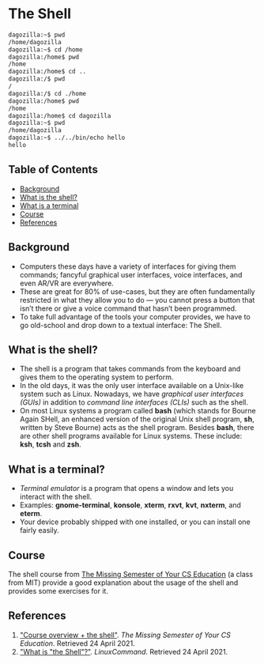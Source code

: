 # The Shell

```bash
dagozilla:~$ pwd
/home/dagozilla
dagozilla:~$ cd /home
dagozilla:/home$ pwd
/home
dagozilla:/home$ cd ..
dagozilla:/$ pwd
/
dagozilla:/$ cd ./home
dagozilla:/home$ pwd
/home
dagozilla:/home$ cd dagozilla
dagozilla:~$ pwd
/home/dagozilla
dagozilla:~$ ../../bin/echo hello
hello
```
## Table of Contents
- [Background](#background)
- [What is the shell?](#what-is-the-shell?)
- [What is a terminal](#what-is-a-terminal?)
- [Course](#course)
- [References](#references)

## Background
- Computers these days have a variety of interfaces for giving them commands; fancyful graphical user interfaces, voice interfaces, and even AR/VR are everywhere.
- These are great for 80% of use-cases, but they are often fundamentally restricted in what they allow you to do — you cannot press a button that isn’t there or give a voice command that hasn’t been programmed.
- To take full advantage of the tools your computer provides, we have to go old-school and drop down to a textual interface: The Shell.

## What is the shell?
- The shell is a program that takes commands from the keyboard and gives them to the operating system to perform.
- In the old days, it was the only user interface available on a Unix-like system such as Linux. Nowadays, we have *graphical user interfaces (GUIs)* in addition to *command line interfaces (CLIs)* such as the shell.
- On most Linux systems a program called **bash** (which stands for Bourne Again SHell, an enhanced version of the original Unix shell program, **sh**, written by Steve Bourne) acts as the shell program. Besides **bash**, there are other shell programs available for Linux systems. These include: **ksh**, **tcsh** and **zsh**.

## What is a terminal?
- *Terminal emulator* is a program that opens a window and lets you interact with the shell.
- Examples: **gnome-terminal**, **konsole**, **xterm**, **rxvt**, **kvt**, **nxterm**, and **eterm**.
- Your device probably shipped with one installed, or you can install one fairly easily.

## Course
The shell course from [The Missing Semester of Your CS Education](https://missing.csail.mit.edu/2020/course-shell/) (a class from MIT) provide a good explanation about the usage of the shell and provides some exercises for it.

## References
1. ["Course overview + the shell"](https://missing.csail.mit.edu/2020/course-shell/). *The Missing Semester of Your CS Education*. Retrieved 24 April 2021.
2. ["What is "the Shell"?"](https://linuxcommand.org/lc3_lts0010.php). *LinuxCommand*. Retrieved 24 April 2021.
